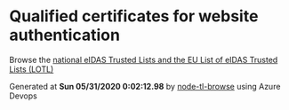 # Qualified certificates for website authentication 
 Browse the [national eIDAS Trusted Lists and the EU List of eIDAS Trusted Lists (LOTL)](https://webgate.ec.europa.eu/tl-browser/#/) 
 
 
Generated at **Sun 05/31/2020  0:02:12.98** by [node-tl-browse](https://github.com/ymedlop/node-tl-browser) using Azure Devops 
